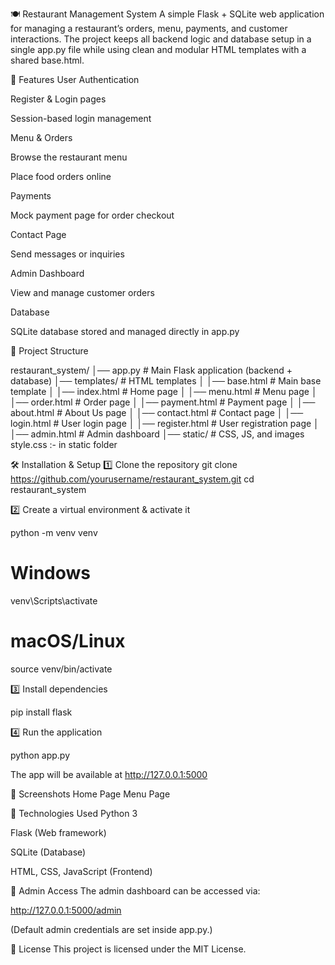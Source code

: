 🍽 Restaurant Management System
A simple Flask + SQLite web application for managing a restaurant’s orders, menu, payments, and customer interactions.
The project keeps all backend logic and database setup in a single app.py file while using clean and modular HTML templates with a shared base.html.

🚀 Features
User Authentication

Register & Login pages

Session-based login management

Menu & Orders

Browse the restaurant menu

Place food orders online

Payments

Mock payment page for order checkout

Contact Page

Send messages or inquiries

Admin Dashboard

View and manage customer orders

Database

SQLite database stored and managed directly in app.py







📂 Project Structure

restaurant_system/
│── app.py                 # Main Flask application (backend + database)
│── templates/             # HTML templates
│   │── base.html           # Main base template
│   │── index.html          # Home page
│   │── menu.html           # Menu page
│   │── order.html          # Order page
│   │── payment.html        # Payment page
│   │── about.html          # About Us page
│   │── contact.html        # Contact page
│   │── login.html          # User login page
│   │── register.html       # User registration page
│   │── admin.html          # Admin dashboard
│── static/                 # CSS, JS, and images
 style.css :- in static folder 



🛠 Installation & Setup
1️⃣ Clone the repository
git clone https://github.com/yourusername/restaurant_system.git
cd restaurant_system

2️⃣ Create a virtual environment & activate it

python -m venv venv
# Windows
venv\Scripts\activate
# macOS/Linux
source venv/bin/activate


3️⃣ Install dependencies

pip install flask

4️⃣ Run the application

python app.py

The app will be available at http://127.0.0.1:5000

📸 Screenshots
Home Page	Menu Page

📌 Technologies Used
Python 3

Flask (Web framework)

SQLite (Database)

HTML, CSS, JavaScript (Frontend)

🔑 Admin Access
The admin dashboard can be accessed via:


http://127.0.0.1:5000/admin

(Default admin credentials are set inside app.py.)


📜 License
This project is licensed under the MIT License.




 
